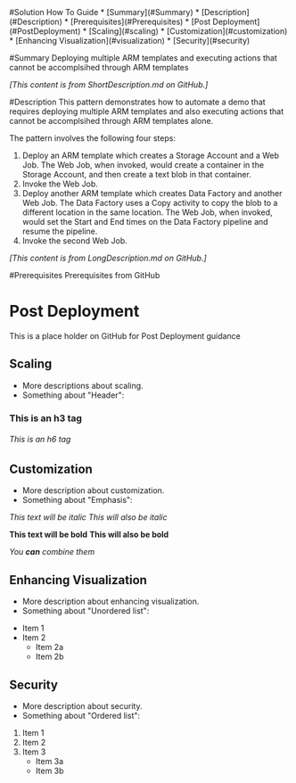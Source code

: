 <root>
#Solution How To Guide
* [Summary](#Summary)
* [Description](#Description)
* [Prerequisites](#Prerequisites)
* [Post Deployment](#PostDeployment)
  * [Scaling](#scaling)
  * [Customization](#customization)
  * [Enhancing Visualization](#visualization)
  * [Security](#security)

#<a name="Summary"></a>Summary
<a name="ShortDescription">
Deploying multiple ARM templates and executing actions that cannot be accomplsihed through ARM templates

_[This content is from ShortDescription.md on GitHub.]_
</a>

#<a name="Description"></a>Description
<a name="LongDescription">
This pattern demonstrates how to automate a demo that requires deploying multiple ARM templates and also executing actions that cannot be accomplsihed through ARM templates alone.

The pattern involves the following four steps:

1. Deploy an ARM template which creates a Storage Account and a Web Job. The Web Job, when invoked, would create a container in the Storage Account, and then create a text blob in that container.
2. Invoke the Web Job.
3. Deploy another ARM template which creates Data Factory and another Web Job. The Data Factory uses a Copy activity to copy the blob to a different location in the same location. The Web Job, when invoked, would set the Start and End times on the Data Factory pipeline and resume the pipeline.
4. Invoke the second Web Job.

_[This content is from LongDescription.md on GitHub.]_
</a>

#Prerequisites
<a name="Prerequisites">
Prerequisites from GitHub
</a>

# <a name="PostDeployment"></a>Post Deployment
This is a place holder on GitHub for Post Deployment guidance

## <a name="scaling"></a>Scaling
- More descriptions about scaling.
- Something about "Header":

### This is an h3 tag
###### This is an h6 tag

## <a name="customization"></a>Customization
- More description about customization.
- Something about "Emphasis":

*This text will be italic*
_This will also be italic_

**This text will be bold**
__This will also be bold__

_You **can** combine them_

## <a name="visualization"></a>Enhancing Visualization
- More description about enhancing visualization.
- Something about "Unordered list":

* Item 1
* Item 2
  * Item 2a
  * Item 2b

## <a name="security"></a>Security
* More description about security.
* Something about "Ordered list":

1. Item 1
2. Item 2
3. Item 3
   * Item 3a
   * Item 3b


</root>
